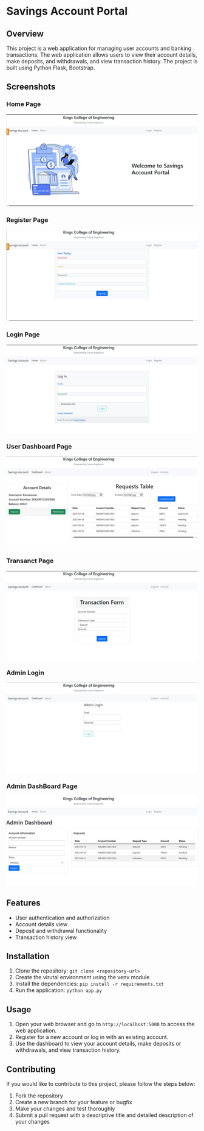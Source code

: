 # Savings Account Portal

## Overview

This project is a web application for managing user accounts and banking transactions. The web application allows users to view their account details, make deposits, and withdrawals, and view transaction history. The project is built using Python Flask, Bootstrap.

## Screenshots

### Home Page

![Home Page](screenshots//homepage.jpg)

### Register Page

![Register Page](screenshots/registerpage.jpg)

### Login Page

![Login Page](screenshots/loginpage.jpg)

### User Dashboard Page

![User Dashboard Page](screenshots/userdashboard.jpg)

### Transanct Page

![Transanct Page](screenshots/transanctPage.jpg)

### Admin Login

![Admin Page](screenshots/adminlogin.jpg)

### Admin DashBoard Page

![Admin Dashboard Page](screenshots/admindashboard.jpg)

## Features

- User authentication and authorization
- Account details view
- Deposit and withdrawal functionality
- Transaction history view

## Installation

1. Clone the repository: `git clone <repository-url>`
2. Create the virutal environment using the venv module
3. Install the dependencies: `pip install -r requirements.txt`
4. Run the application: `python app.py`

## Usage

1. Open your web browser and go to `http://localhost:5000` to access the web application.
2. Register for a new account or log in with an existing account.
3. Use the dashboard to view your account details, make deposits or withdrawals, and view transaction history.

## Contributing

If you would like to contribute to this project, please follow the steps below:

1. Fork the repository
2. Create a new branch for your feature or bugfix
3. Make your changes and test thoroughly
4. Submit a pull request with a descriptive title and detailed description of your changes




